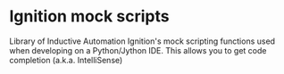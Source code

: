 # Ignition mock scripts
Library of Inductive Automation Ignition's mock scripting functions used when developing on a Python/Jython IDE. This allows you to get code completion (a.k.a. IntelliSense)

